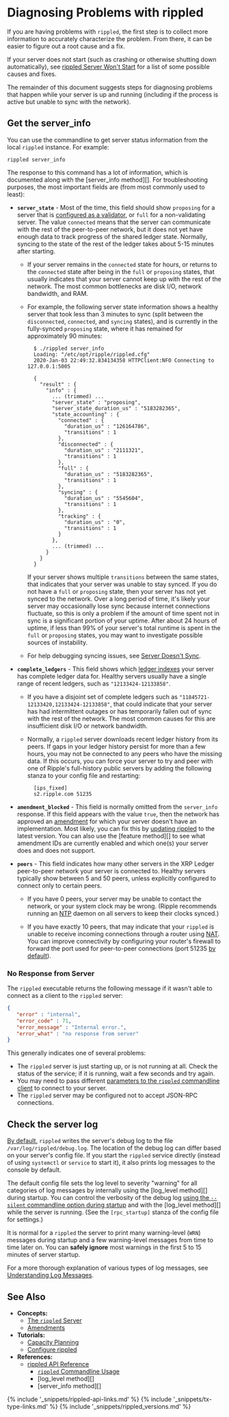 # Diagnosing Problems with rippled

If you are having problems with `rippled`, the first step is to collect more information to accurately characterize the problem. From there, it can be easier to figure out a root cause and a fix.

If your server does not start (such as crashing or otherwise shutting down automatically), see [rippled Server Won't Start](server-wont-start.html) for a list of some possible causes and fixes.

The remainder of this document suggests steps for diagnosing problems that happen while your server is up and running (including if the process is active but unable to sync with the network).

## Get the server_info

You can use the commandline to get server status information from the local `rippled` instance. For example:

```
rippled server_info
```

The response to this command has a lot of information, which is documented along with the [server_info method][].
For troubleshooting purposes, the most important fields are (from most commonly used to least):

- **`server_state`** - Most of the time, this field should show `proposing` for a server that is [configured as a validator](run-rippled-as-a-validator.html), or `full` for a non-validating server. The value `connected` means that the server can communicate with the rest of the peer-to-peer network, but it does not yet have enough data to track progress of the shared ledger state. Normally, syncing to the state of the rest of the ledger takes about 5-15 minutes after starting.

    - If your server remains in the `connected` state for hours, or returns to the `connected` state after being in the `full` or `proposing` states, that usually indicates that your server cannot keep up with the rest of the network. The most common bottlenecks are disk I/O, network bandwidth, and RAM.

    - For example, the following server state information shows a healthy server that took less than 3 minutes to sync (split between the `disconnected`, `connected`, and `syncing` states), and is currently in the fully-synced `proposing` state, where it has remained for approximately 90 minutes:

            $ ./rippled server_info
            Loading: "/etc/opt/ripple/rippled.cfg"
            2020-Jan-03 22:49:32.834134358 HTTPClient:NFO Connecting to 127.0.0.1:5005

            {
              "result" : {
                "info" : {
                  ... (trimmed) ...
                  "server_state" : "proposing",
                  "server_state_duration_us" : "5183282365",
                  "state_accounting" : {
                    "connected" : {
                      "duration_us" : "126164786",
                      "transitions" : 1
                    },
                    "disconnected" : {
                      "duration_us" : "2111321",
                      "transitions" : 1
                    },
                    "full" : {
                      "duration_us" : "5183282365",
                      "transitions" : 1
                    },
                    "syncing" : {
                      "duration_us" : "5545604",
                      "transitions" : 1
                    },
                    "tracking" : {
                      "duration_us" : "0",
                      "transitions" : 1
                    }
                  },
                  ... (trimmed) ...
                }
              }
            }

        If your server shows multiple `transitions` between the same states, that indicates that your server was unable to stay synced. If you do not have a `full` or `proposing` state, then your server has not yet synced to the network. Over a long period of time, it's likely your server may occasionally lose sync because internet connections fluctuate, so this is only a problem if the amount of time spent not in sync is a significant portion of your uptime. After about 24 hours of uptime, if less than 99% of your server's total runtime is spent in the `full` or `proposing` states, you may want to investigate possible sources of instability.

    - For help debugging syncing issues, see [Server Doesn't Sync](server-doesnt-sync.html).

- **`complete_ledgers`** - This field shows which [ledger indexes](basic-data-types.html#ledger-index) your server has complete ledger data for. Healthy servers usually have a single range of recent ledgers, such as `"12133424-12133858"`.

    - If you have a disjoint set of complete ledgers such as `"11845721-12133420,12133424-12133858"`, that could indicate that your server has had intermittent outages or has temporarily fallen out of sync with the rest of the network. The most common causes for this are insufficient disk I/O or network bandwidth.

    - Normally, a `rippled` server downloads recent ledger history from its peers. If gaps in your ledger history persist for more than a few hours, you may not be connected to any peers who have the missing data. If this occurs, you can force your server to try and peer with one of Ripple's full-history public servers by adding the following stanza to your config file and restarting:

            [ips_fixed]
            s2.ripple.com 51235

- **`amendment_blocked`** - This field is normally omitted from the `server_info` response. If this field appears with the value `true`, then the network has approved an [amendment](amendments.html) for which your server doesn't have an implementation. Most likely, you can fix this by [updating rippled](install-rippled.html) to the latest version. You can also use the [feature method][] to see what amendment IDs are currently enabled and which one(s) your server does and does not support.

- **`peers`** - This field indicates how many other servers in the XRP Ledger peer-to-peer network your server is connected to. Healthy servers typically show between 5 and 50 peers, unless explicitly configured to connect only to certain peers.

    - If you have 0 peers, your server may be unable to contact the network, or your system clock may be wrong. (Ripple recommends running an [NTP](http://www.ntp.org/) daemon on all servers to keep their clocks synced.)

    - If you have exactly 10 peers, that may indicate that your `rippled` is unable to receive incoming connections through a router using [NAT](https://en.wikipedia.org/wiki/Network_address_translation). You can improve connectivity by configuring your router's firewall to forward the port used for peer-to-peer connections (port 51235 [by default](https://github.com/ripple/rippled/blob/8429dd67e60ba360da591bfa905b58a35638fda1/cfg/rippled-example.cfg#L1065)).

### No Response from Server

The `rippled` executable returns the following message if it wasn't able to connect as a client to the `rippled` server:

```json
{
   "error" : "internal",
   "error_code" : 71,
   "error_message" : "Internal error.",
   "error_what" : "no response from server"
}
```

This generally indicates one of several problems:

- The `rippled` server is just starting up, or is not running at all. Check the status of the service; if it is running, wait a few seconds and try again.
- You may need to pass different [parameters to the `rippled` commandline client](commandline-usage.html#client-mode-options) to connect to your server.
- The `rippled` server may be configured not to accept JSON-RPC connections.


## Check the server log

[By default,](https://github.com/ripple/rippled/blob/master/cfg/rippled-example.cfg#L1139-L1142) `rippled` writes the server's debug log to the file `/var/log/rippled/debug.log`. The location of the debug log can differ based on your server's config file. If you start the `rippled` service directly (instead of using `systemctl` or `service` to start it), it also prints log messages to the console by default.

The default config file sets the log level to severity "warning" for all categories of log messages by internally using the [log_level method][] during startup. You can control the verbosity of the debug log [using the `--silent` commandline option during startup](commandline-usage.html#verbosity-options) and with the [log_level method][] while the server is running. (See the `[rpc_startup]` stanza of the config file for settings.)

It is normal for a `rippled` the server to print many warning-level (`WRN`) messages during startup and a few warning-level messages from time to time later on. You can **safely ignore** most warnings in the first 5 to 15 minutes of server startup.

For a more thorough explanation of various types of log messages, see [Understanding Log Messages](understanding-log-messages.html).


## See Also

- **Concepts:**
    - [The `rippled` Server](the-rippled-server.html)
    - [Amendments](amendments.html)
- **Tutorials:**
    - [Capacity Planning](capacity-planning.html)
    - [Configure rippled](configure-rippled.html)
- **References:**
    - [rippled API Reference](rippled-api.html)
        - [`rippled` Commandline Usage](commandline-usage.html)
        - [log_level method][]
        - [server_info method][]


<!--{# common link defs #}-->
{% include '_snippets/rippled-api-links.md' %}
{% include '_snippets/tx-type-links.md' %}
{% include '_snippets/rippled_versions.md' %}
